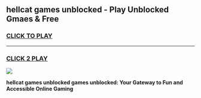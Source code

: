 
## hellcat games unblocked - Play Unblocked Gmaes & Free
<h3>
<a href="https://news.freeplayer.one?title=hellcat_games_unblocked&ref=16F">CLICK TO PLAY</a></h3>
<hr>

<h3>
<a href="https://news.freeplayer.one?title=hellcat_games_unblocked&ref=16F">CLICK 2 PLAY</a>
  
</h3>

<a href="https://news.freeplayer.one?title=hellcat_games_unblocked&ref=16F/"><img src="https://clearcache.store/games.png"></a>


**hellcat games unblocked games unblocked: Your Gateway to Fun and Accessible Online Gaming**
